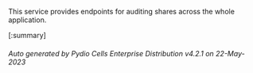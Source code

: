 






This service provides endpoints for auditing shares across the whole application.

[:summary]

###### Auto generated by Pydio Cells Enterprise Distribution v4.2.1 on 22-May-2023
